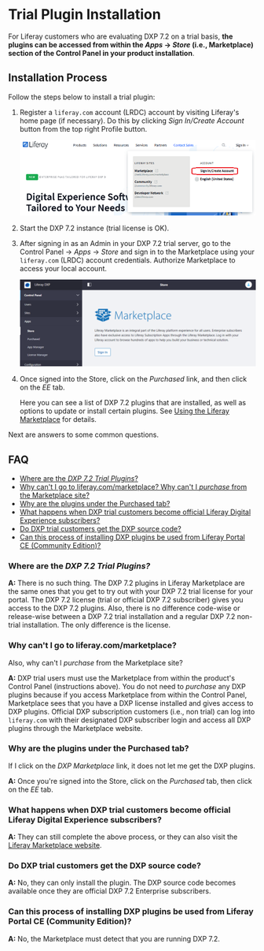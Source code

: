 # Trial Plugin Installation

For Liferay customers who are evaluating DXP 7.2 on a trial basis, **the plugins can be accessed from within the *Apps* &rarr; *Store* (i.e., Marketplace) section of the Control Panel in your product installation**.

## Installation Process

Follow the steps below to install a trial plugin:

1. Register a `liferay.com` account (LRDC) account by visiting Liferay's home page (if necessary). Do this by clicking *Sign In/Create Account* button from the top right Profile button.

    ![Figure 1: Hover over the Profile button and click *Sign In/Create Account*.](./trial-plugin-installation/images/01.png)

1. Start the DXP 7.2 instance (trial license is OK).
1. After signing in as an Admin in your DXP 7.2 trial server, go to the Control Panel &rarr; *Apps* &rarr; *Store* and sign in to the Marketplace using your `liferay.com` (LRDC) account credentials. Authorize Marketplace to access your local account.

    ![Figure 2: Click the *Store* link and authorize Marketplace to access your local account.](./trial-plugin-installation/images/02.png)

1. Once signed into the Store, click on the *Purchased* link, and then click on the *EE* tab.

    Here you can see a list of DXP 7.2 plugins that are installed, as well as options to update or install certain plugins. See [Using the Liferay Marketplace](/docs/7-2/user/-/knowledge_base/u/using-the-liferay-marketplace) for details.

Next are answers to some common questions.

## FAQ

* [Where are the *DXP 7.2 Trial Plugins*?](#where-are-the-DXP-7.2-Trial-Plugins*?)
* [Why can't I go to liferay.com/marketplace? Why can't I *purchase* from the Marketplace site?](#why-can't-i-go-to-liferay.com/marketplace?)
* [Why are the plugins under the Purchased tab?](#why-are-the-plugins-under-the-purchased-tab?)
* [What happens when DXP trial customers become official Liferay Digital Experience subscribers?](#what-happens-when-DXP-trial-customers-become-official-Liferay-Digital-Experience-subscribers?)
* [Do DXP trial customers get the DXP source code?](#do-dxp-trial-customers-get-the-dxp-source-code?)
* [Can this process of installing DXP plugins be used from Liferay Portal CE (Community Edition)?](#can-this-process-of-installing-dxp-plugins-be-used-from-liferay-portal-ce-(community-edition?))

### Where are the *DXP 7.2 Trial Plugins?*

**A:** There is no such thing. The DXP 7.2 plugins in Liferay Marketplace are the same ones that you get to try out with your DXP 7.2 trial license for your portal. The DXP 7.2 license (trial or official DXP 7.2 subscriber) gives you access to the DXP 7.2 plugins. Also, there is no difference code-wise or release-wise between a DXP 7.2 trial installation and a regular DXP 7.2 non-trial installation. The only difference is the license.

### Why can't I go to liferay.com/marketplace?

Also, why can't I *purchase* from the Marketplace site?

**A:** DXP trial users must use the Marketplace from within the product's Control Panel (instructions above). You do not need to *purchase* any DXP plugins because if you access Marketplace from within the Control Panel, Marketplace sees that you have a DXP license installed and gives access to DXP plugins. Official DXP subscription customers (i.e., non trial) can log into `liferay.com` with their designated DXP subscriber login and access all DXP plugins through the Marketplace website.

### Why are the plugins under the Purchased tab?

If I click on the *DXP Marketplace* link, it does not let me get the DXP plugins.

**A:** Once you're signed into the Store, click on the *Purchased* tab, then click on the *EE* tab.

### What happens when DXP trial customers become official Liferay Digital Experience subscribers?

**A:** They can still complete the above process, or they can also visit the [Liferay Marketplace website](https://www.liferay.com/marketplace).

### Do DXP trial customers get the DXP source code?

**A:** No, they can only install the plugin. The DXP source code becomes available once they are official DXP 7.2 Enterprise subscribers.

### Can this process of installing DXP plugins be used from Liferay Portal CE (Community Edition)?

**A:** No, the Marketplace must detect that you are running DXP 7.2.
